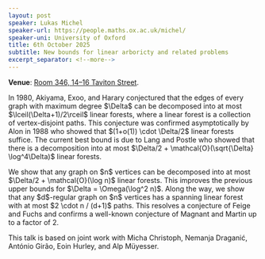 ```yaml
---
layout: post
speaker: Lukas Michel
speaker-url: https://people.maths.ox.ac.uk/michel/
speaker-uni: University of Oxford
title: 6th October 2025
subtitle: New bounds for linear arboricty and related problems
excerpt_separator: <!--more-->
---
```

**Venue**: <a href="https://www.openstreetmap.org/way/40253190" target=_blank>Room 346, 14–16 Taviton Street</a>.

<p>In 1980, Akiyama, Exoo, and Harary conjectured that the edges of every graph with maximum degree $\Delta$ can be decomposed into at most $\lceil(\Delta+1)/2\rceil$ linear forests, where a linear forest is a collection of vertex-disjoint paths. This conjecture was confirmed asymptotically by Alon in 1988 who showed that $(1+o(1)) \cdot \Delta/2$ linear forests suffice. The current best bound is due to Lang and Postle who showed that there is a decomposition into at most $\Delta/2 + \mathcal{O}(\sqrt{\Delta} \log^4\Delta)$ linear forests.</p>

<p>We show that any graph on $n$ vertices can be decomposed into at most $\Delta/2 + \mathcal{O}(\log n)$ linear forests. This improves the previous upper bounds for $\Delta = \Omega(\log^2 n)$. Along the way, we show that any $d$-regular graph on $n$ vertices has a spanning linear forest with at most $2 \cdot n / (d+1)$ paths. This resolves a conjecture of Feige and Fuchs and confirms a well-known conjecture of Magnant and Martin up to a factor of 2.</p>

<p>This talk is based on joint work with Micha Christoph, Nemanja Draganić, António Girão, Eoin Hurley, and Alp Müyesser.</p>


<!--more-->
